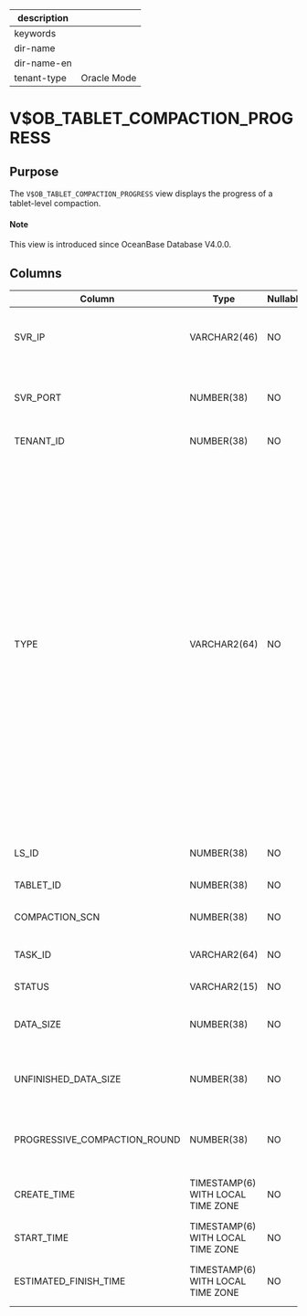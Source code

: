 |description||
|---|---|
|keywords||
|dir-name||
|dir-name-en||
|tenant-type|Oracle Mode|

# V$OB_TABLET_COMPACTION_PROGRESS

## Purpose


The `V$OB_TABLET_COMPACTION_PROGRESS` view displays the progress of a tablet-level compaction.

<main id="notice" type='explain'>
  <h4>Note</h4>
  <p>This view is introduced since OceanBase Database V4.0.0. </p>
</main>

## Columns




| Column | Type | Nullable? | Description |
|------------------------------|-----------------------------------|------------|--------|
| SVR_IP | VARCHAR2(46) | NO | The IP address of the OBServer node. |
| SVR_PORT | NUMBER(38) | NO | The port number of the OBServer node. |
| TENANT_ID | NUMBER(38) | NO | The ID of the tenant. |
| TYPE | VARCHAR2(64) | NO | The compaction type. Valid values: <li> `MINI`: minor or L0 compaction that converts MemTables into SSTables.   <li> `MAJOR`: major compaction.   <li> `MINI MINOR`: L1 compaction that combines multiple mini SSTables into one.   <li> `BUF MINOR`: buffer minor compaction that generates special buffer minor SSTables. |
| LS_ID | NUMBER(38) | NO | The ID of the log stream. |
| TABLET_ID | NUMBER(38) | NO | The ID of the tablet. |
| COMPACTION_SCN | NUMBER(38) | NO | The major compaction version. |
| TASK_ID | VARCHAR2(64) | NO | The execution trace. |
| STATUS | VARCHAR2(15) | NO | The status of the task. |
| DATA_SIZE | NUMBER(38) | NO | The total amount of data to scan. |
| UNFINISHED_DATA_SIZE | NUMBER(38) | NO | The remaining amount of data to scan. |
| PROGRESSIVE_COMPACTION_ROUND | NUMBER(38) | NO | The current compaction round in a progressive compaction. |
| CREATE_TIME | TIMESTAMP(6) WITH LOCAL TIME ZONE | NO | The time when the task was created. |
| START_TIME | TIMESTAMP(6) WITH LOCAL TIME ZONE | NO | The start time. |
| ESTIMATED_FINISH_TIME | TIMESTAMP(6) WITH LOCAL TIME ZONE | NO | The estimated completion time. |


